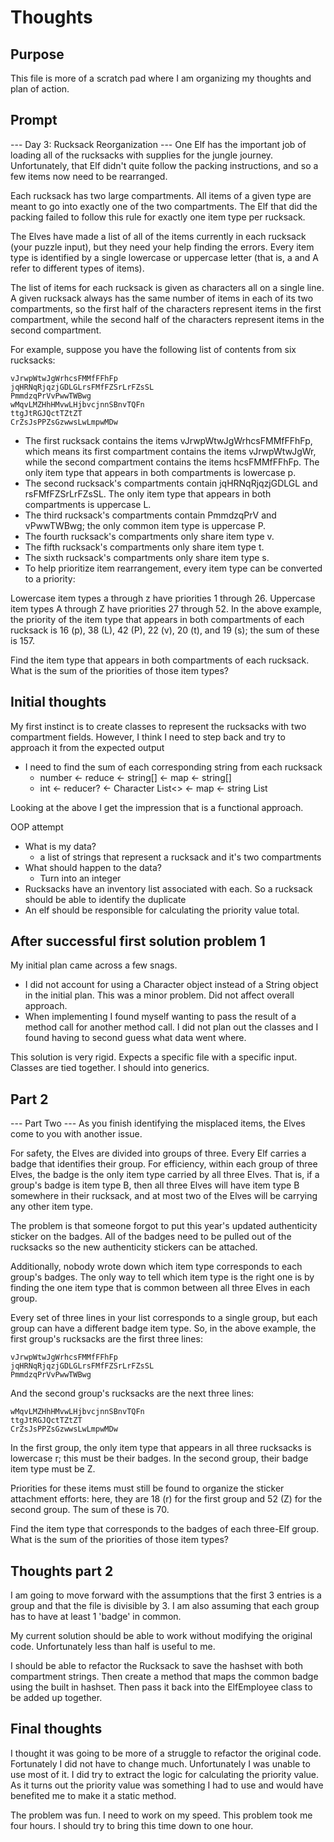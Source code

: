 # Thoughts
## Purpose
This file is more of a scratch pad where I am organizing my thoughts and plan of action.

## Prompt
--- Day 3: Rucksack Reorganization ---
One Elf has the important job of loading all of the rucksacks with supplies for the jungle journey. Unfortunately, that Elf didn't quite follow the packing instructions, and so a few items now need to be rearranged.

Each rucksack has two large compartments. All items of a given type are meant to go into exactly one of the two compartments. The Elf that did the packing failed to follow this rule for exactly one item type per rucksack.

The Elves have made a list of all of the items currently in each rucksack (your puzzle input), but they need your help finding the errors. Every item type is identified by a single lowercase or uppercase letter (that is, a and A refer to different types of items).

The list of items for each rucksack is given as characters all on a single line. A given rucksack always has the same number of items in each of its two compartments, so the first half of the characters represent items in the first compartment, while the second half of the characters represent items in the second compartment.

For example, suppose you have the following list of contents from six rucksacks:

```
vJrwpWtwJgWrhcsFMMfFFhFp
jqHRNqRjqzjGDLGLrsFMfFZSrLrFZsSL
PmmdzqPrVvPwwTWBwg
wMqvLMZHhHMvwLHjbvcjnnSBnvTQFn
ttgJtRGJQctTZtZT
CrZsJsPPZsGzwwsLwLmpwMDw
```
- The first rucksack contains the items vJrwpWtwJgWrhcsFMMfFFhFp, which means its first compartment contains the items vJrwpWtwJgWr, while the second compartment contains the items hcsFMMfFFhFp. The only item type that appears in both compartments is lowercase p.
- The second rucksack's compartments contain jqHRNqRjqzjGDLGL and rsFMfFZSrLrFZsSL. The only item type that appears in both compartments is uppercase L.
- The third rucksack's compartments contain PmmdzqPrV and vPwwTWBwg; the only common item type is uppercase P.
- The fourth rucksack's compartments only share item type v.
- The fifth rucksack's compartments only share item type t.
- The sixth rucksack's compartments only share item type s.
- To help prioritize item rearrangement, every item type can be converted to a priority:

Lowercase item types a through z have priorities 1 through 26.
Uppercase item types A through Z have priorities 27 through 52.
In the above example, the priority of the item type that appears in both compartments of each rucksack is 16 (p), 38 (L), 42 (P), 22 (v), 20 (t), and 19 (s); the sum of these is 157.

Find the item type that appears in both compartments of each rucksack. What is the sum of the priorities of those item types?

## Initial thoughts
My first instinct is to create classes to represent the rucksacks with two compartment fields. However, I think I need to
step back and try to approach it from the expected output
- I need to find the sum of each corresponding string from each rucksack
  - number <- reduce <- string[] <- map <- string[]
  - int <- reducer? <- Character List<> <- map <- string List<Data Object>

Looking at the above I get the impression that is a functional approach.

OOP attempt
- What is my data?
  - a list of strings that represent a rucksack and it's two compartments
- What should happen to the data?
  - Turn into an integer
- Rucksacks have an inventory list associated with each. So a rucksack should be able to identify the duplicate
- An elf should be responsible for calculating the priority value total.

## After successful first solution problem 1
My initial plan came across a few snags. 
- I did not account for using a Character object instead of a String object in the initial
plan. This was a minor problem. Did not affect overall approach.
- When implementing I found myself wanting to pass the result of a method call for another method call. I did not plan
out the classes and I found having to second guess what data went where.

This solution is very rigid. Expects a specific file with a specific input. Classes are tied together. I should 
into generics.

## Part 2
--- Part Two ---
As you finish identifying the misplaced items, the Elves come to you with another issue.

For safety, the Elves are divided into groups of three. Every Elf carries a badge that identifies their group. For efficiency, within each group of three Elves, the badge is the only item type carried by all three Elves. That is, if a group's badge is item type B, then all three Elves will have item type B somewhere in their rucksack, and at most two of the Elves will be carrying any other item type.

The problem is that someone forgot to put this year's updated authenticity sticker on the badges. All of the badges need to be pulled out of the rucksacks so the new authenticity stickers can be attached.

Additionally, nobody wrote down which item type corresponds to each group's badges. The only way to tell which item type is the right one is by finding the one item type that is common between all three Elves in each group.

Every set of three lines in your list corresponds to a single group, but each group can have a different badge item type. So, in the above example, the first group's rucksacks are the first three lines:
```
vJrwpWtwJgWrhcsFMMfFFhFp
jqHRNqRjqzjGDLGLrsFMfFZSrLrFZsSL
PmmdzqPrVvPwwTWBwg
```
And the second group's rucksacks are the next three lines:
```
wMqvLMZHhHMvwLHjbvcjnnSBnvTQFn
ttgJtRGJQctTZtZT
CrZsJsPPZsGzwwsLwLmpwMDw
```
In the first group, the only item type that appears in all three rucksacks is lowercase r; this must be their badges. In the second group, their badge item type must be Z.

Priorities for these items must still be found to organize the sticker attachment efforts: here, they are 18 (r) for the first group and 52 (Z) for the second group. The sum of these is 70.

Find the item type that corresponds to the badges of each three-Elf group. What is the sum of the priorities of those item types?

## Thoughts part 2
I am going to move forward with the assumptions that the first 3 entries is a group and that the file is divisible by 3.
I am also assuming that each group has to have at least 1 'badge' in common.

My current solution should be able to work without modifying the original code. Unfortunately less than half is useful to me.

I should be able to refactor the Rucksack to save the hashset with both compartment strings. Then create a method that maps
the common badge using the built in hashset. Then pass it back into the ElfEmployee class to be added up together.

## Final thoughts
I thought it was going to be more of a struggle to refactor the original code. Fortunately I did not have to change much.
Unfortunately I was unable to use most of it. I did try to extract the logic for calculating the priority value.
As it turns out the priority value was something I had to use and would have benefited me to make it a static method.

The problem was fun. I need to work on my speed. This problem took me four hours. I should try to bring this time down to
one hour.